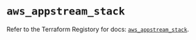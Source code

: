 # `aws_appstream_stack`

Refer to the Terraform Registory for docs: [`aws_appstream_stack`](https://registry.terraform.io/providers/hashicorp/aws/3.76.1/docs/resources/appstream_stack).
